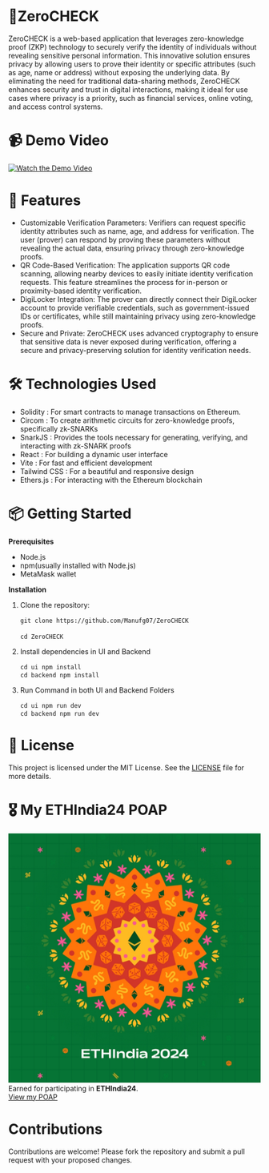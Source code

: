 # 🔐ZeroCHECK

ZeroCHECK is a web-based application that leverages zero-knowledge proof (ZKP) technology to securely verify the identity of individuals without revealing sensitive personal information. This innovative solution ensures privacy by allowing users to prove their identity or specific attributes (such as age, name or address) without exposing the underlying data. By eliminating the need for traditional data-sharing methods, ZeroCHECK enhances security and trust in digital interactions, making it ideal for use cases where privacy is a priority, such as financial services, online voting, and access control systems.


# 📹 Demo Video  
[![Watch the Demo Video](https://img.youtube.com/vi/75NWPewAKCY/0.jpg)](https://youtu.be/75NWPewAKCY?si=hZXYnvtZ0caEvlNS) 

# 🚀 Features  
- Customizable Verification Parameters: Verifiers can request specific identity attributes such as name, age, and address for verification. The user (prover) can respond by proving these parameters without revealing the actual data, ensuring privacy through zero-knowledge proofs.
- QR Code-Based Verification: The application supports QR code scanning, allowing nearby devices to easily initiate identity verification requests. This feature streamlines the process for in-person or proximity-based identity verification.
- DigiLocker Integration: The prover can directly connect their DigiLocker account to provide verifiable credentials, such as government-issued IDs or certificates, while still maintaining privacy using zero-knowledge proofs.
- Secure and Private: ZeroCHECK uses advanced cryptography to ensure that sensitive data is never exposed during verification, offering a secure and privacy-preserving solution for identity verification needs.




# 🛠️ Technologies Used  
- Solidity : For smart contracts to manage transactions on Ethereum.
- Circom : To create arithmetic circuits for zero-knowledge proofs, specifically zk-SNARKs
- SnarkJS : Provides the tools necessary for generating, verifying, and interacting with zk-SNARK proofs
- React : For building a dynamic user interface
- Vite : For fast and efficient development
- Tailwind CSS : For a beautiful and responsive design
- Ethers.js : For interacting with the Ethereum blockchain

# 📦 Getting Started  
**Prerequisites**  
- Node.js
- npm(usually installed with Node.js)
- MetaMask wallet

**Installation**  
1. Clone the repository:
   ```
   git clone https://github.com/Manufg07/ZeroCHECK
   
   cd ZeroCHECK
   ```
3. Install dependencies in UI and Backend
   ```
   cd ui npm install
   cd backend npm install
   ```
5. Run Command in both UI and Backend Folders
   ```
   cd ui npm run dev
   cd backend npm run dev
   ```
# 📜 License  
This project is licensed under the MIT License. See the [LICENSE](LICENSE) file for more details.   

# 🎖️ My ETHIndia24 POAP

![ETHIndia24 POAP](./poap.jpg)  
Earned for participating in **ETHIndia24**.  
[View my POAP](https://collectors.poap.xyz/token/7271355)



# Contributions  
Contributions are welcome! Please fork the repository and submit a pull request with your proposed changes.

